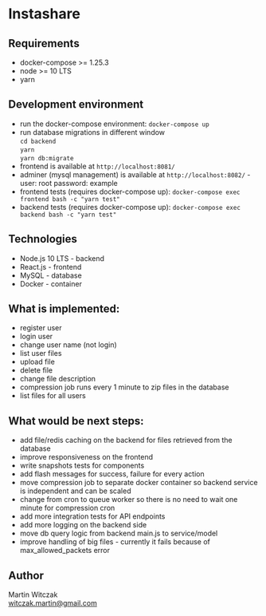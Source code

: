 # Instashare

## Requirements
- docker-compose >= 1.25.3
- node >= 10 LTS
- yarn 

## Development environment
- run the docker-compose environment: `docker-compose up`
- run database migrations in different window  
`cd backend`  
`yarn`  
`yarn db:migrate`
- frontend is available at `http://localhost:8081/`
- adminer (mysql management) is available at `http://localhost:8082/` - user: root password: example
- frontend tests (requires docker-compose up): `docker-compose exec frontend bash -c "yarn test"`
- backend tests (requires docker-compose up): `docker-compose exec backend bash -c "yarn test"`

## Technologies
- Node.js 10 LTS - backend
- React.js - frontend
- MySQL - database
- Docker - container

## What is implemented:
- register user
- login user
- change user name (not login)
- list user files
- upload file
- delete file
- change file description
- compression job runs every 1 minute to zip files in the database
- list files for all users

## What would be next steps:
- add file/redis caching on the backend for files retrieved from the database
- improve responsiveness on the frontend
- write snapshots tests for components
- add flash messages for success, failure for every action
- move compression job to separate docker container so backend service is independent and can be scaled
- change from cron to queue worker so there is no need to wait one minute for compression cron
- add more integration tests for API endpoints
- add more logging on the backend side
- move db query logic from backend main.js to service/model
- improve handling of big files - currently it fails because of max_allowed_packets error

## Author
Martin Witczak  
witczak.martin@gmail.com